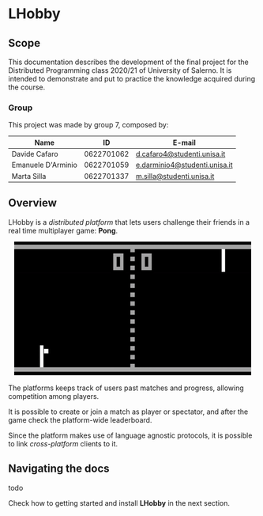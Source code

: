 # LHobby

## Scope

This documentation describes the development of the final project for the Distributed Programming class 2020/21 of 
University of Salerno. It is intended to demonstrate and put to practice the knowledge acquired during the course. 

### Group

This project was made by group 7, composed by:

| __Name__    | __ID__      | __E-mail__  |
| ----------- | ----------- | ----------- |
| Davide Cafaro| 0622701062 | d.cafaro4@studenti.unisa.it|
| Emanuele D'Arminio | 0622701059 | e.darminio4@studenti.unisa.it|
| Marta Silla | 0622701337 | m.silla@studenti.unisa.it|

## Overview

LHobby is a _distributed platform_ that lets users challenge their friends in a real time multiplayer game: __Pong__.

<p align="center">
  <img src="../assets/pong.gif">
</p>

The platforms keeps track of users past matches and progress, allowing competition among players.

It is possible to create or join a match as player or spectator, and after the game check the platform-wide leaderboard.

Since the platform makes use of language agnostic protocols, it is possible to link _cross-platform_ clients to it.

## Navigating the docs

todo

Check how to getting started and install __LHobby__ in the next section.
